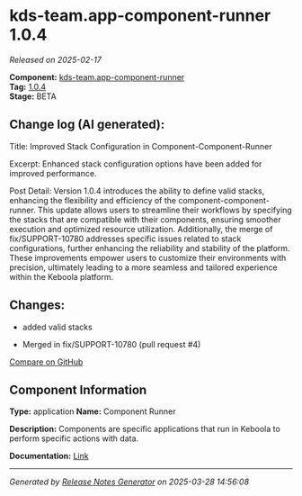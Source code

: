 #  kds-team.app-component-runner 1.0.4

_Released on 2025-02-17_

**Component:** [kds-team.app-component-runner](https://github.com/keboola/component-component-runner)  
**Tag:** [1.0.4](https://github.com/keboola/component-component-runner/releases/tag/1.0.4)  
**Stage:** BETA


## Change log (AI generated):
Title:
Improved Stack Configuration in Component-Component-Runner

Excerpt:
Enhanced stack configuration options have been added for improved performance.

Post Detail:
Version 1.0.4 introduces the ability to define valid stacks, enhancing the flexibility and efficiency of the component-component-runner. This update allows users to streamline their workflows by specifying the stacks that are compatible with their components, ensuring smoother execution and optimized resource utilization. Additionally, the merge of fix/SUPPORT-10780 addresses specific issues related to stack configurations, further enhancing the reliability and stability of the platform. These improvements empower users to customize their environments with precision, ultimately leading to a more seamless and tailored experience within the Keboola platform.



## Changes:



- added valid stacks 




- Merged in fix/SUPPORT-10780 (pull request #4) 



[Compare on GitHub](https://github.com/keboola/component-component-runner/compare/1.0.3...1.0.4)



## Component Information
**Type:** application
**Name:** Component Runner

**Description:** Components are specific applications that run in Keboola to perform specific actions with data.


**Documentation:** [Link](https://github.com/keboola/component-component-runner/blob/main/README.md)



---
_Generated by [Release Notes Generator](https://github.com/keboola/release-notes-generator)
on 2025-03-28 14:56:08_